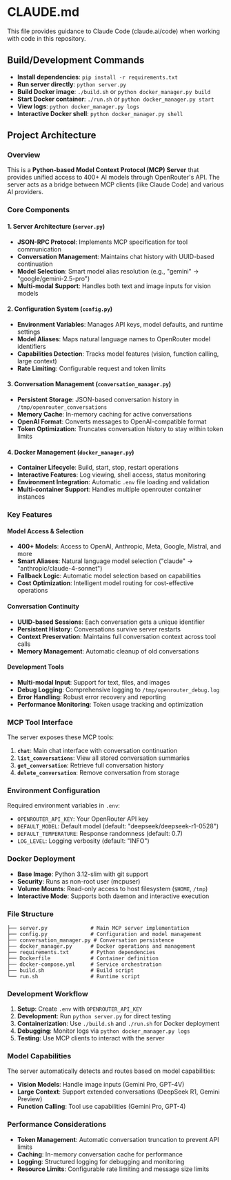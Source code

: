 # CLAUDE.md

This file provides guidance to Claude Code (claude.ai/code) when working with code in this repository.

## Build/Development Commands

- **Install dependencies**: `pip install -r requirements.txt`
- **Run server directly**: `python server.py`
- **Build Docker image**: `./build.sh` or `python docker_manager.py build`
- **Start Docker container**: `./run.sh` or `python docker_manager.py start`
- **View logs**: `python docker_manager.py logs`
- **Interactive Docker shell**: `python docker_manager.py shell`

## Project Architecture

### Overview
This is a **Python-based Model Context Protocol (MCP) Server** that provides unified access to 400+ AI models through OpenRouter's API. The server acts as a bridge between MCP clients (like Claude Code) and various AI providers.

### Core Components

#### 1. Server Architecture (`server.py`)
- **JSON-RPC Protocol**: Implements MCP specification for tool communication
- **Conversation Management**: Maintains chat history with UUID-based continuation
- **Model Selection**: Smart model alias resolution (e.g., "gemini" → "google/gemini-2.5-pro")
- **Multi-modal Support**: Handles both text and image inputs for vision models

#### 2. Configuration System (`config.py`)
- **Environment Variables**: Manages API keys, model defaults, and runtime settings
- **Model Aliases**: Maps natural language names to OpenRouter model identifiers
- **Capabilities Detection**: Tracks model features (vision, function calling, large context)
- **Rate Limiting**: Configurable request and token limits

#### 3. Conversation Management (`conversation_manager.py`)
- **Persistent Storage**: JSON-based conversation history in `/tmp/openrouter_conversations`
- **Memory Cache**: In-memory caching for active conversations
- **OpenAI Format**: Converts messages to OpenAI-compatible format
- **Token Optimization**: Truncates conversation history to stay within token limits

#### 4. Docker Management (`docker_manager.py`)
- **Container Lifecycle**: Build, start, stop, restart operations
- **Interactive Features**: Log viewing, shell access, status monitoring
- **Environment Integration**: Automatic `.env` file loading and validation
- **Multi-container Support**: Handles multiple openrouter container instances

### Key Features

#### Model Access & Selection
- **400+ Models**: Access to OpenAI, Anthropic, Meta, Google, Mistral, and more
- **Smart Aliases**: Natural language model selection ("claude" → "anthropic/claude-4-sonnet")
- **Fallback Logic**: Automatic model selection based on capabilities
- **Cost Optimization**: Intelligent model routing for cost-effective operations

#### Conversation Continuity
- **UUID-based Sessions**: Each conversation gets a unique identifier
- **Persistent History**: Conversations survive server restarts
- **Context Preservation**: Maintains full conversation context across tool calls
- **Memory Management**: Automatic cleanup of old conversations

#### Development Tools
- **Multi-modal Input**: Support for text, files, and images
- **Debug Logging**: Comprehensive logging to `/tmp/openrouter_debug.log`
- **Error Handling**: Robust error recovery and reporting
- **Performance Monitoring**: Token usage tracking and optimization

### MCP Tool Interface

The server exposes these MCP tools:

1. **`chat`**: Main chat interface with conversation continuation
2. **`list_conversations`**: View all stored conversation summaries
3. **`get_conversation`**: Retrieve full conversation history
4. **`delete_conversation`**: Remove conversation from storage

### Environment Configuration

Required environment variables in `.env`:
- `OPENROUTER_API_KEY`: Your OpenRouter API key
- `DEFAULT_MODEL`: Default model (default: "deepseek/deepseek-r1-0528")
- `DEFAULT_TEMPERATURE`: Response randomness (default: 0.7)
- `LOG_LEVEL`: Logging verbosity (default: "INFO")

### Docker Deployment

- **Base Image**: Python 3.12-slim with git support
- **Security**: Runs as non-root user (mcpuser)
- **Volume Mounts**: Read-only access to host filesystem (`$HOME`, `/tmp`)
- **Interactive Mode**: Supports both daemon and interactive execution

### File Structure

```
├── server.py              # Main MCP server implementation
├── config.py              # Configuration and model management
├── conversation_manager.py # Conversation persistence
├── docker_manager.py      # Docker operations and management
├── requirements.txt       # Python dependencies
├── Dockerfile             # Container definition
├── docker-compose.yml     # Service orchestration
├── build.sh               # Build script
└── run.sh                 # Runtime script
```

### Development Workflow

1. **Setup**: Create `.env` with `OPENROUTER_API_KEY`
2. **Development**: Run `python server.py` for direct testing
3. **Containerization**: Use `./build.sh` and `./run.sh` for Docker deployment
4. **Debugging**: Monitor logs via `python docker_manager.py logs`
5. **Testing**: Use MCP clients to interact with the server

### Model Capabilities

The server automatically detects and routes based on model capabilities:
- **Vision Models**: Handle image inputs (Gemini Pro, GPT-4V)
- **Large Context**: Support extended conversations (DeepSeek R1, Gemini Preview)
- **Function Calling**: Tool use capabilities (Gemini Pro, GPT-4)

### Performance Considerations

- **Token Management**: Automatic conversation truncation to prevent API limits
- **Caching**: In-memory conversation cache for performance
- **Logging**: Structured logging for debugging and monitoring
- **Resource Limits**: Configurable rate limiting and message size limits